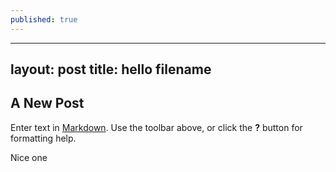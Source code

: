```yaml
---
published: true
---
```

---
layout: post
title: hello filename
---

## A New Post

Enter text in [Markdown](http://daringfireball.net/projects/markdown/). Use the toolbar above, or click the **?** button for formatting help.

Nice one
